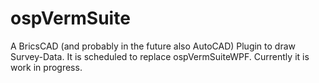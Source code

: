 # ospVermSuite
A BricsCAD (and probably in the future also AutoCAD) Plugin to draw Survey-Data. It is scheduled to replace ospVermSuiteWPF. Currently it is work in progress.
